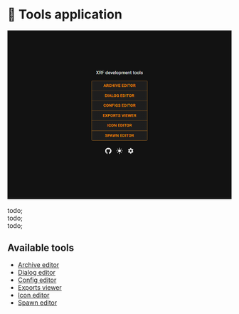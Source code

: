 # 🔨 Tools application

<img src="images/main_window.png" alt="main window" />

todo; <br/>
todo; <br/>
todo; <br/>

## Available tools

- [Archive editor](archive_editor.md)
- [Dialog editor](dialog_editor.md)
- [Config editor](config_editor.md)
- [Exports viewer](exports_viewer.md)
- [Icon editor](icon_editor.md)
- [Spawn editor](spawn_editor.md)
